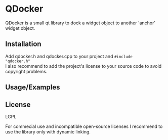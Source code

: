 # QDocker

QDocker is a small qt library to dock a widget object to another 'anchor' widget object.

## Installation

Add qdocker.h and qdocker.cpp to your project and <code>#include "qdocker.h"</code><br>
I also recommend to add the project's license to your source code to  avoid copyright problems. 

## Usage/Examples

## License
LGPL

For commecial use and incompatible open-source licenses I recommend to use the
library only with dynamic linking. 
